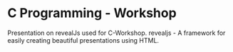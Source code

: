 # C Programming - Workshop

Presentation on revealJs used for C-Workshop.
revealjs - A framework for easily creating beautiful presentations using HTML.
